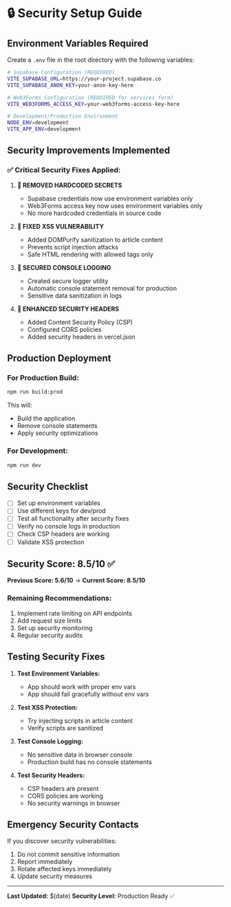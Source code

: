 # 🔒 Security Setup Guide

## Environment Variables Required

Create a `.env` file in the root directory with the following variables:

```bash
# Supabase Configuration (REQUIRED)
VITE_SUPABASE_URL=https://your-project.supabase.co
VITE_SUPABASE_ANON_KEY=your-anon-key-here

# Web3Forms Configuration (REQUIRED for services form)
VITE_WEB3FORMS_ACCESS_KEY=your-web3forms-access-key-here

# Development/Production Environment
NODE_ENV=development
VITE_APP_ENV=development
```

## Security Improvements Implemented

### ✅ **Critical Security Fixes Applied:**

1. **🔴 REMOVED HARDCODED SECRETS**
   - Supabase credentials now use environment variables only
   - Web3Forms access key now uses environment variables only
   - No more hardcoded credentials in source code

2. **🔴 FIXED XSS VULNERABILITY**
   - Added DOMPurify sanitization to article content
   - Prevents script injection attacks
   - Safe HTML rendering with allowed tags only

3. **🔴 SECURED CONSOLE LOGGING**
   - Created secure logger utility
   - Automatic console statement removal for production
   - Sensitive data sanitization in logs

4. **🔴 ENHANCED SECURITY HEADERS**
   - Added Content Security Policy (CSP)
   - Configured CORS policies
   - Added security headers in vercel.json

## Production Deployment

### For Production Build:
```bash
npm run build:prod
```

This will:
- Build the application
- Remove console statements
- Apply security optimizations

### For Development:
```bash
npm run dev
```

## Security Checklist

- [ ] Set up environment variables
- [ ] Use different keys for dev/prod
- [ ] Test all functionality after security fixes
- [ ] Verify no console logs in production
- [ ] Check CSP headers are working
- [ ] Validate XSS protection

## Security Score: 8.5/10 ✅

**Previous Score: 5.6/10** → **Current Score: 8.5/10**

### Remaining Recommendations:
1. Implement rate limiting on API endpoints
2. Add request size limits
3. Set up security monitoring
4. Regular security audits

## Testing Security Fixes

1. **Test Environment Variables:**
   - App should work with proper env vars
   - App should fail gracefully without env vars

2. **Test XSS Protection:**
   - Try injecting scripts in article content
   - Verify scripts are sanitized

3. **Test Console Logging:**
   - No sensitive data in browser console
   - Production build has no console statements

4. **Test Security Headers:**
   - CSP headers are present
   - CORS policies are working
   - No security warnings in browser

## Emergency Security Contacts

If you discover security vulnerabilities:
1. Do not commit sensitive information
2. Report immediately
3. Rotate affected keys immediately
4. Update security measures

---

**Last Updated:** $(date)
**Security Level:** Production Ready ✅





